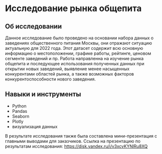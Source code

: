 # Исследование рынка общепита

## Об исследовании 
Данное исследование было проведено на основании набора данных о заведениях общественного питания Москвы, они отражают ситуацию актуальную для 2022 года. Этот датасет содержит всю основную информацию о местоположении, графике работы, рейтинге, ценовом сегменте заведений и пр. Работа направленна на изучение рынка общепита и последующее использования полученных данных при открытии новых заведений, выявление менее насыщенных конкурентами областей рынка, а также возможных факторов конкурентоспособности нового заведения.

## Навыки и инструменты
- Python
- Pandas
- Seaborn
- Plotly
- визуализация данных

В результате исследования также была составлена мини-презентация с главными выводами для заказчиков.
Ссылка на презентацию по результатам исследования: https://disk.yandex.ru/i/v3xcvKYNlRu8XQ 
